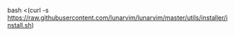 
bash <(curl -s https://raw.githubusercontent.com/lunarvim/lunarvim/master/utils/installer/install.sh)


